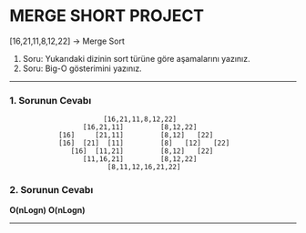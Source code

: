 # MERGE SHORT PROJECT
[16,21,11,8,12,22] -> Merge Sort
1.  Soru: Yukarıdaki dizinin sort türüne göre aşamalarını yazınız.
2.  Soru: Big-O gösterimini yazınız.
---
### 1. Sorunun Cevabı ###  
                           [16,21,11,8,12,22]
                      [16,21,11]         [8,12,22]
                [16]     [21,11]         [8,12]   [22]
                [16]  [21]  [11]         [8]   [12]   [22]
                   [16]  [11,21]         [8,12]   [22]
                      [11,16,21]         [8,12,22]
                            [8,11,12,16,21,22]

### 2. Sorunun Cevabı ###  

**O(nLogn)**
**O(nLogn)**

---

